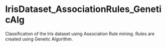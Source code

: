 # IrisDataset_AssociationRules_GeneticAlg
Classification of the Iris dataset using Association Rule mining. Rules are created using Genetic Algorithm.
